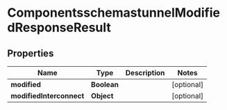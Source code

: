 # ComponentsschemastunnelModifiedResponseResult

## Properties
Name | Type | Description | Notes
------------ | ------------- | ------------- | -------------
**modified** | **Boolean** |  |  [optional]
**modifiedInterconnect** | **Object** |  |  [optional]
